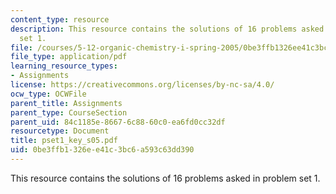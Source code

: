 ```yaml
---
content_type: resource
description: This resource contains the solutions of 16 problems asked in problem
  set 1.
file: /courses/5-12-organic-chemistry-i-spring-2005/0be3ffb1326ee41c3bc6a593c63dd390_pset1_key_s05.pdf
file_type: application/pdf
learning_resource_types:
- Assignments
license: https://creativecommons.org/licenses/by-nc-sa/4.0/
ocw_type: OCWFile
parent_title: Assignments
parent_type: CourseSection
parent_uid: 84c1185e-8667-6c88-60c0-ea6fd0cc32df
resourcetype: Document
title: pset1_key_s05.pdf
uid: 0be3ffb1-326e-e41c-3bc6-a593c63dd390
---
```

This resource contains the solutions of 16 problems asked in problem set 1.